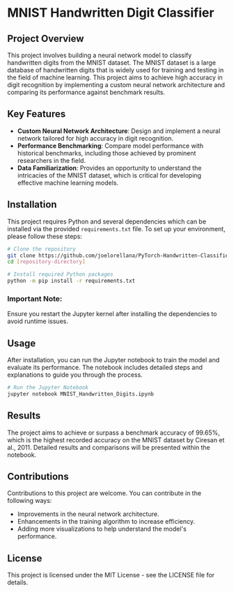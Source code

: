 
# MNIST Handwritten Digit Classifier

## Project Overview
This project involves building a neural network model to classify handwritten digits from the MNIST dataset. The MNIST dataset is a large database of handwritten digits that is widely used for training and testing in the field of machine learning. This project aims to achieve high accuracy in digit recognition by implementing a custom neural network architecture and comparing its performance against benchmark results.

## Key Features
- **Custom Neural Network Architecture**: Design and implement a neural network tailored for high accuracy in digit recognition.
- **Performance Benchmarking**: Compare model performance with historical benchmarks, including those achieved by prominent researchers in the field.
- **Data Familiarization**: Provides an opportunity to understand the intricacies of the MNIST dataset, which is critical for developing effective machine learning models.

## Installation
This project requires Python and several dependencies which can be installed via the provided `requirements.txt` file. To set up your environment, please follow these steps:

```bash
# Clone the repository
git clone https://github.com/joelorellana/PyTorch-Handwritten-Classifier.git
cd [repository-directory]

# Install required Python packages
python -m pip install -r requirements.txt
```

### Important Note:
Ensure you restart the Jupyter kernel after installing the dependencies to avoid runtime issues.

## Usage
After installation, you can run the Jupyter notebook to train the model and evaluate its performance. The notebook includes detailed steps and explanations to guide you through the process.

```bash
# Run the Jupyter Notebook
jupyter notebook MNIST_Handwritten_Digits.ipynb
```

## Results
The project aims to achieve or surpass a benchmark accuracy of 99.65%, which is the highest recorded accuracy on the MNIST dataset by Ciresan et al., 2011. Detailed results and comparisons will be presented within the notebook.

## Contributions
Contributions to this project are welcome. You can contribute in the following ways:
- Improvements in the neural network architecture.
- Enhancements in the training algorithm to increase efficiency.
- Adding more visualizations to help understand the model's performance.

## License
This project is licensed under the MIT License - see the LICENSE file for details.
